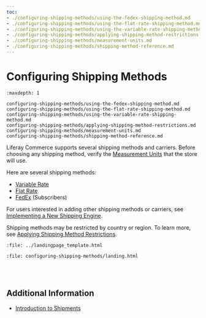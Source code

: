 ```yaml
---
toc:
- ./configuring-shipping-methods/using-the-fedex-shipping-method.md
- ./configuring-shipping-methods/using-the-flat-rate-shipping-method.md
- ./configuring-shipping-methods/using-the-variable-rate-shipping-method.md
- ./configuring-shipping-methods/applying-shipping-method-restrictions.md
- ./configuring-shipping-methods/measurement-units.md
- ./configuring-shipping-methods/shipping-method-reference.md
---
```

# Configuring Shipping Methods

```{toctree}
:maxdepth: 1

configuring-shipping-methods/using-the-fedex-shipping-method.md
configuring-shipping-methods/using-the-flat-rate-shipping-method.md
configuring-shipping-methods/using-the-variable-rate-shipping-method.md
configuring-shipping-methods/applying-shipping-method-restrictions.md
configuring-shipping-methods/measurement-units.md
configuring-shipping-methods/shipping-method-reference.md
```

Liferay Commerce supports several shipping methods and carriers. Before choosing any shipping method, verify the [Measurement Units](./configuring-shipping-methods/measurement-units.md) that the store will use.

Here are several shipping methods:

* [Variable Rate](./configuring-shipping-methods/using-the-variable-rate-shipping-method.md)
* [Flat Rate](./configuring-shipping-methods/using-the-flat-rate-shipping-method.md)
* [FedEx](./configuring-shipping-methods/using-the-fedex-shipping-method.md) (Subscribers)

For users interested in adding other shipping methods or carriers, see [Implementing a New Shipping Engine](../developer-guide/sales/implementing-a-new-shipping-engine.md).

Shipping methods may be restricted by country or region. To learn more, see [Applying Shipping Method Restrictions](./configuring-shipping-methods/applying-shipping-method-restrictions.md).

```{raw} html
:file: ../landingpage_template.html
```

```{raw} html
:file: configuring-shipping-methods/landing.html
```

<br></br>

## Additional Information

* [Introduction to Shipments](../order-management/shipments/introduction-to-shipments.md)